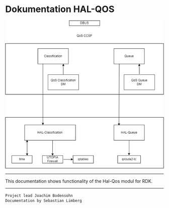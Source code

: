 # Dokumentation HAL-QOS


![CCSP-QoS](solution_architecture.drawio.png)


***
This documentation shows functionality of the Hal-Qos modul for RDK.
***

    Project lead Joachim Bodensohn  
    Documentation by Sebastian Limberg
